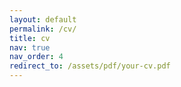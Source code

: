 ```yaml
---
layout: default
permalink: /cv/
title: cv
nav: true
nav_order: 4
redirect_to: /assets/pdf/your-cv.pdf
---
```

